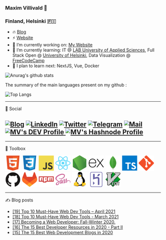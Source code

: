 ### Maxim Villivald 👋 
### Finland, Helsinki 🇫🇮

- 🔥 [Blog](https://create-react-app.com/)
- ⚡️ [Website](https://villivald.com/)
- 🔭 I’m currently working on: [My Website](https://github.com/villivald/proj_react_2020)
- 🌱 I’m currently learning: IT @ [LAB University of Applied Sciences](https://lab.fi/en), Full Stack Open @ [University of Helsinki](https://fullstackopen.com/en/), Data Visualization @ [FreeCodeCamp](https://www.freecodecamp.org/learn/data-visualization/)
- 🚀 I plan to learn next: NextJS, Vue, Docker

![Anurag's github stats](https://github-readme-stats.vercel.app/api?username=villivald&show_icons=true&theme=radical) 

The summary of the main languages present on my github : 

![Top Langs](https://github-readme-stats.vercel.app/api/top-langs/?username=villivald&layout=compact)

---

📱 Social

[![Blog](https://i.imgur.com/nol4f7Z.png)](https://create-react-app.com/)
[![LinkedIn](https://i.imgur.com/3GY2eJw.png)](https://www.linkedin.com/in/maxim-villivald-4b1b311a3/)
[![Twitter](https://i.imgur.com/SnM7J4Q.png)](https://twitter.com/crapp_blog)
[![Telegram](https://i.imgur.com/YZlT2nQ.png)](https://t.me/create_react_app)
[![Mail](https://i.imgur.com/sXLQrSA.png)](mailto:maxim.villivald@gmail.com)
<a href="https://dev.to/villivald">
  <img src="https://d2fltix0v2e0sb.cloudfront.net/dev-badge.svg" alt="MV's DEV Profile" height="64" width="64">
</a>
<a href="https://proj.ninja/">
  <img src="https://i.imgur.com/inVEkqs.png" alt="MV's Hashnode Profile" height="64" width="64">
</a>
---

---

🧰 Toolbox

<div>
<img src="https://github.com/devicons/devicon/blob/master/icons/html5/html5-original.svg" alt="JavaScript Logo" width="50" height="50"/> 
<img src="https://github.com/devicons/devicon/blob/master/icons/css3/css3-original.svg" alt="JavaScript Logo" width="50" height="50"/> 
<img src="https://github.com/devicons/devicon/blob/master/icons/javascript/javascript-original.svg" alt="JavaScript Logo" width="50" height="50"/> 
<img src="https://github.com/devicons/devicon/blob/master/icons/react/react-original.svg" alt="JavaScript Logo" width="50" height="50"/> 
<img src="https://github.com/devicons/devicon/blob/master/icons/nodejs/nodejs-original.svg" alt="JavaScript Logo" width="50" height="50"/> 
<img src="https://github.com/devicons/devicon/blob/master/icons/express/express-original.svg" alt="CSS Logo" width="50" height="50"/>
<img src="https://github.com/devicons/devicon/blob/master/icons/mongodb/mongodb-original.svg" alt="CSS Logo" width="50" height="50"/>
<img src="https://github.com/devicons/devicon/blob/master/icons/typescript/typescript-original.svg" alt="JavaScript Logo" width="50" height="50"/> 
<img src="https://github.com/devicons/devicon/blob/master/icons/git/git-original.svg" alt="JavaScript Logo" width="50" height="50"/> 
<img src="https://github.com/devicons/devicon/blob/master/icons/github/github-original.svg" alt="JavaScript Logo" width="50" height="50"/> 
<img src="https://github.com/devicons/devicon/blob/master/icons/gitlab/gitlab-original.svg" alt="JavaScript Logo" width="50" height="50"/> 
<img src="https://github.com/devicons/devicon/blob/master/icons/npm/npm-original-wordmark.svg" alt="JavaScript Logo" width="50" height="50"/> 
<img src="https://github.com/devicons/devicon/blob/master/icons/sass/sass-original.svg" alt="CSS Logo" width="50" height="50"/>
<img src="https://github.com/devicons/devicon/blob/master/icons/linux/linux-original.svg" alt="JavaScript Logo" width="50" height="50"/> 
<img src="https://github.com/devicons/devicon/blob/master/icons/heroku/heroku-original.svg" alt="CSS Logo" width="50" height="50"/>
<img src="https://github.com/devicons/devicon/blob/master/icons/vim/vim-original.svg" alt="CSS Logo" width="50" height="50"/>
</div>

---

✍️ Blog posts
<!-- BLOG-POST-LIST:START -->
- [[19] Top 10 Must-Have Web Dev Tools – April 2021](https://dev.to/villivald/19-top-10-must-have-web-dev-tools-april-2021-1dii)
- [[18] Top 10 Must-Have Web Dev Tools - March 2021](https://dev.to/villivald/18-top-10-must-have-web-dev-tools-march-2021-ij2)
- [[17] Becoming a Web Developer: Fall-Winter 2020.](https://dev.to/villivald/17-becoming-a-web-developer-fall-winter-2020-2oaf)
- [[16] The 15 Best Developer Resources in 2020 - Part II](https://dev.to/villivald/16-the-15-best-developer-resources-in-2020-part-ii-2igo)
- [[15] The 15 Best Web Development Blogs in 2020](https://dev.to/villivald/15-top-15-web-development-blogs-in-2020-1na)
<!-- BLOG-POST-LIST:END -->
